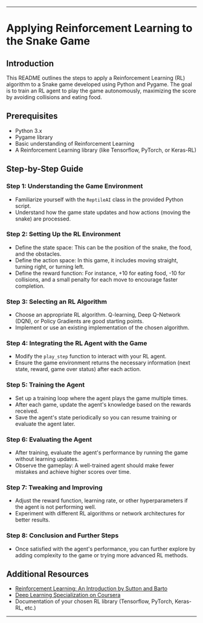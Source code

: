 
---

# Applying Reinforcement Learning to the Snake Game

## Introduction

This README outlines the steps to apply a Reinforcement Learning (RL) algorithm to a Snake game developed using Python and Pygame. The goal is to train an RL agent to play the game autonomously, maximizing the score by avoiding collisions and eating food.

## Prerequisites

- Python 3.x
- Pygame library
- Basic understanding of Reinforcement Learning
- A Reinforcement Learning library (like Tensorflow, PyTorch, or Keras-RL)

## Step-by-Step Guide

### Step 1: Understanding the Game Environment

- Familiarize yourself with the `ReptileAI` class in the provided Python script.
- Understand how the game state updates and how actions (moving the snake) are processed.

### Step 2: Setting Up the RL Environment

- Define the state space: This can be the position of the snake, the food, and the obstacles.
- Define the action space: In this game, it includes moving straight, turning right, or turning left.
- Define the reward function: For instance, +10 for eating food, -10 for collisions, and a small penalty for each move to encourage faster completion.

### Step 3: Selecting an RL Algorithm

- Choose an appropriate RL algorithm. Q-learning, Deep Q-Network (DQN), or Policy Gradients are good starting points.
- Implement or use an existing implementation of the chosen algorithm.

### Step 4: Integrating the RL Agent with the Game

- Modify the `play_step` function to interact with your RL agent.
- Ensure the game environment returns the necessary information (next state, reward, game over status) after each action.

### Step 5: Training the Agent

- Set up a training loop where the agent plays the game multiple times.
- After each game, update the agent's knowledge based on the rewards received.
- Save the agent's state periodically so you can resume training or evaluate the agent later.

### Step 6: Evaluating the Agent

- After training, evaluate the agent's performance by running the game without learning updates.
- Observe the gameplay: A well-trained agent should make fewer mistakes and achieve higher scores over time.

### Step 7: Tweaking and Improving

- Adjust the reward function, learning rate, or other hyperparameters if the agent is not performing well.
- Experiment with different RL algorithms or network architectures for better results.

### Step 8: Conclusion and Further Steps

- Once satisfied with the agent's performance, you can further explore by adding complexity to the game or trying more advanced RL methods.

## Additional Resources

- [Reinforcement Learning: An Introduction by Sutton and Barto](http://incompleteideas.net/book/the-book.html)
- [Deep Learning Specialization on Coursera](https://www.coursera.org/specializations/deep-learning)
- Documentation of your chosen RL library (Tensorflow, PyTorch, Keras-RL, etc.)

---
